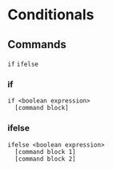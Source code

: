 # Conditionals

## Commands
`if`
`ifelse`

### if
```
if <boolean expression>
  [command block]
```

### ifelse
```
ifelse <boolean expression>
  [command block 1]
  [command block 2]
```
